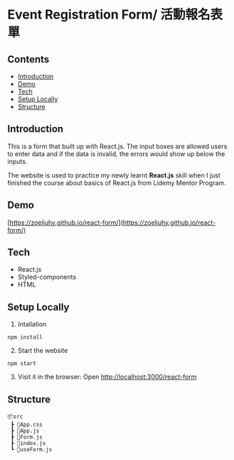 # Event Registration Form/ 活動報名表單

## Contents
- [Introduction](https://github.com/zoeliuhy/react-form/edit/main/README.md#introduction)
- [Demo](https://github.com/zoeliuhy/react-form/edit/main/README.md#demo)
- [Tech](https://github.com/zoeliuhy/react-form/edit/main/README.md#tech)
- [Setup Locally](https://github.com/zoeliuhy/react-form/edit/main/README.md#setup-locally)
- [Structure](https://github.com/zoeliuhy/react-form/edit/main/README.md#structure)

## Introduction
This is a form that built up with React.js. The input boxes are allowed users to enter data and if the data is invalid, the errors would show up below the inputs.

The website is used to practice my newly learnt **React.js** skill when I just finished the course about basics of React.js from Lidemy Mentor Program.

## Demo

[https://zoeliuhy.github.io/react-form/](https://zoeliuhy.github.io/react-form/)

## Tech
- React.js
- Styled-components
- HTML

## Setup Locally
1. Intallation
```
npm install
```
2. Start the website
```
npm start
```
3. Visit it in the browser: Open [http://localhost:3000/react-form](http://localhost:3000/react-form)

## Structure
```
📦src
 ┣ 📜App.css
 ┣ 📜App.js
 ┣ 📜Form.js
 ┣ 📜index.js
 ┗ 📜useForm.js
 ```
